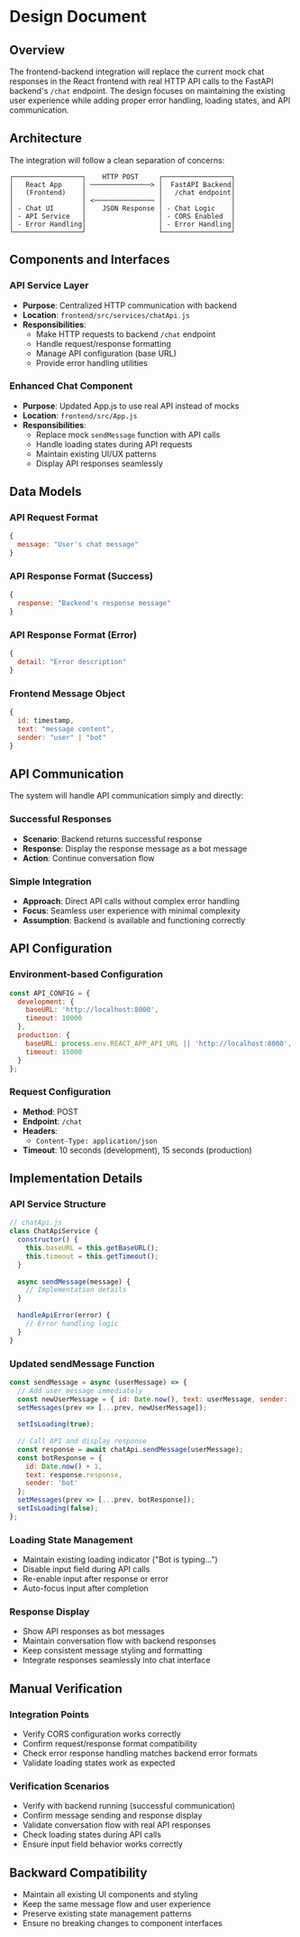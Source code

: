 # Design Document

## Overview

The frontend-backend integration will replace the current mock chat responses in the React frontend with real HTTP API calls to the FastAPI backend's `/chat` endpoint. The design focuses on maintaining the existing user experience while adding proper error handling, loading states, and API communication.

## Architecture

The integration will follow a clean separation of concerns:

```
┌─────────────────┐    HTTP POST     ┌─────────────────┐
│   React App     │ ───────────────> │  FastAPI Backend│
│   (Frontend)    │                  │   /chat endpoint│
│                 │ <─────────────── │                 │
│ - Chat UI       │    JSON Response │ - Chat Logic    │
│ - API Service   │                  │ - CORS Enabled  │
│ - Error Handling│                  │ - Error Handling│
└─────────────────┘                  └─────────────────┘
```

## Components and Interfaces

### API Service Layer
- **Purpose**: Centralized HTTP communication with backend
- **Location**: `frontend/src/services/chatApi.js`
- **Responsibilities**:
  - Make HTTP requests to backend `/chat` endpoint
  - Handle request/response formatting
  - Manage API configuration (base URL)
  - Provide error handling utilities

### Enhanced Chat Component
- **Purpose**: Updated App.js to use real API instead of mocks
- **Location**: `frontend/src/App.js`
- **Responsibilities**:
  - Replace mock `sendMessage` function with API calls
  - Handle loading states during API requests
  - Maintain existing UI/UX patterns
  - Display API responses seamlessly

## Data Models

### API Request Format
```javascript
{
  message: "User's chat message"
}
```

### API Response Format (Success)
```javascript
{
  response: "Backend's response message"
}
```

### API Response Format (Error)
```javascript
{
  detail: "Error description"
}
```

### Frontend Message Object
```javascript
{
  id: timestamp,
  text: "message content",
  sender: "user" | "bot"
}
```

## API Communication

The system will handle API communication simply and directly:

### Successful Responses
- **Scenario**: Backend returns successful response
- **Response**: Display the response message as a bot message
- **Action**: Continue conversation flow

### Simple Integration
- **Approach**: Direct API calls without complex error handling
- **Focus**: Seamless user experience with minimal complexity
- **Assumption**: Backend is available and functioning correctly

## API Configuration

### Environment-based Configuration
```javascript
const API_CONFIG = {
  development: {
    baseURL: 'http://localhost:8000',
    timeout: 10000
  },
  production: {
    baseURL: process.env.REACT_APP_API_URL || 'http://localhost:8000',
    timeout: 15000
  }
};
```

### Request Configuration
- **Method**: POST
- **Endpoint**: `/chat`
- **Headers**: 
  - `Content-Type: application/json`
- **Timeout**: 10 seconds (development), 15 seconds (production)

## Implementation Details

### API Service Structure
```javascript
// chatApi.js
class ChatApiService {
  constructor() {
    this.baseURL = this.getBaseURL();
    this.timeout = this.getTimeout();
  }
  
  async sendMessage(message) {
    // Implementation details
  }
  
  handleApiError(error) {
    // Error handling logic
  }
}
```

### Updated sendMessage Function
```javascript
const sendMessage = async (userMessage) => {
  // Add user message immediately
  const newUserMessage = { id: Date.now(), text: userMessage, sender: 'user' };
  setMessages(prev => [...prev, newUserMessage]);
  
  setIsLoading(true);
  
  // Call API and display response
  const response = await chatApi.sendMessage(userMessage);
  const botResponse = { 
    id: Date.now() + 1, 
    text: response.response, 
    sender: 'bot' 
  };
  setMessages(prev => [...prev, botResponse]);
  setIsLoading(false);
};
```

### Loading State Management
- Maintain existing loading indicator ("Bot is typing...")
- Disable input field during API calls
- Re-enable input after response or error
- Auto-focus input after completion

### Response Display
- Show API responses as bot messages
- Maintain conversation flow with backend responses
- Keep consistent message styling and formatting
- Integrate responses seamlessly into chat interface

## Manual Verification

### Integration Points
- Verify CORS configuration works correctly
- Confirm request/response format compatibility
- Check error response handling matches backend error formats
- Validate loading states work as expected

### Verification Scenarios
- Verify with backend running (successful communication)
- Confirm message sending and response display
- Validate conversation flow with real API responses
- Check loading states during API calls
- Ensure input field behavior works correctly

## Backward Compatibility

- Maintain all existing UI components and styling
- Keep the same message flow and user experience
- Preserve existing state management patterns
- Ensure no breaking changes to component interfaces